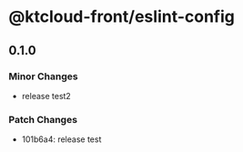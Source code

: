 # @ktcloud-front/eslint-config

## 0.1.0

### Minor Changes

- release test2

### Patch Changes

- 101b6a4: release test
